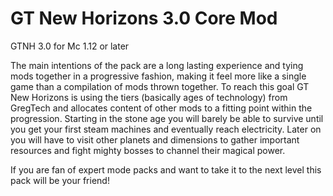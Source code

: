 # GT New Horizons 3.0 Core Mod

GTNH 3.0 for Mc 1.12 or later

The main intentions of the pack are a long lasting experience and tying mods together in a progressive fashion, making it feel more like a single game than a compilation of mods thrown together.
To reach this goal GT New Horizons is using the tiers (basically ages of technology) from GregTech and allocates content of other mods to a fitting point within the progression. 
Starting in the stone age you will barely be able to survive until you get your first steam machines and eventually reach electricity. Later on you will have to visit other planets and dimensions to gather important resources and fight mighty bosses to channel their magical power.

If you are fan of expert mode packs and want to take it to the next level this pack will be your friend!
